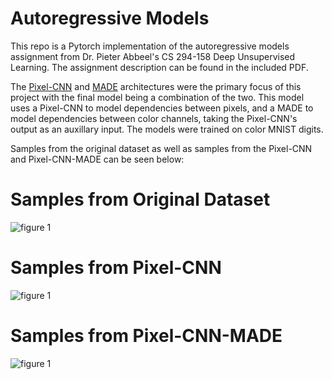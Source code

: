 # Autoregressive Models
This repo is a Pytorch implementation of the autoregressive models assignment from Dr. Pieter Abbeel's CS 294-158 Deep Unsupervised Learning. 
The assignment description can be found in the included PDF.

The [Pixel-CNN](https://arxiv.org/abs/1601.06759) and [MADE](https://arxiv.org/abs/1502.03509) architectures were the primary focus of 
this project with the final model being a combination of the two. This model uses a Pixel-CNN to model dependencies between pixels, and a MADE to model dependencies between color channels, taking the Pixel-CNN's output as an auxillary input. The models were trained on color MNIST digits.

Samples from the original dataset as well as samples from the Pixel-CNN and Pixel-CNN-MADE can be seen below:

# Samples from Original Dataset

![figure 1](https://raw.github.com/JackBrady/Autoregressive_Models/master/MNIST_Samples.png)

# Samples from Pixel-CNN

![figure 1](https://raw.github.com/JackBrady/Autoregressive_Models/master/Pixel_CNN_Samples.png)

# Samples from Pixel-CNN-MADE

![figure 1](https://raw.github.com/JackBrady/Autoregressive_Models/master/Pixel_CNN_MADE_Samples.png)





